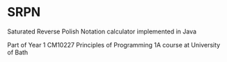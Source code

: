 # SRPN
Saturated Reverse Polish Notation calculator implemented in Java

Part of Year 1 CM10227 Principles of Programming 1A course at University of Bath
